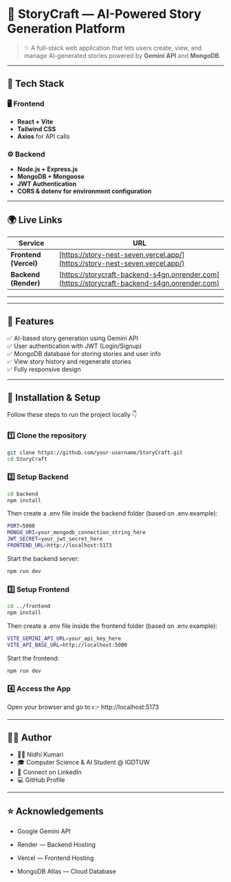 # 🎨 StoryCraft — AI-Powered Story Generation Platform  

> ✨ A full-stack web application that lets users create, view, and manage AI-generated stories powered by **Gemini API** and **MongoDB**.

---

## 🚀 Tech Stack  

### 🖥️ Frontend  
- **React + Vite**  
- **Tailwind CSS**  
- **Axios** for API calls  

### ⚙️ Backend  
- **Node.js + Express.js**  
- **MongoDB + Mongoose**  
- **JWT Authentication**  
- **CORS & dotenv for environment configuration**  

---

## 🌍 Live Links  

| Service | URL |
|----------|-----|
| **Frontend (Vercel)** | [https://story-nest-seven.vercel.app/](https://story-nest-seven.vercel.app/) |
| **Backend (Render)** | [https://storycraft-backend-s4gn.onrender.com](https://storycraft-backend-s4gn.onrender.com) |

---

---

## 🧠 Features  

✅ AI-based story generation using Gemini API  
✅ User authentication with JWT (Login/Signup)  
✅ MongoDB database for storing stories and user info  
✅ View story history and regenerate stories  
✅ Fully responsive design  

---

## 🧰 Installation & Setup  

Follow these steps to run the project locally 👇  

### 1️⃣ Clone the repository  

```bash
git clone https://github.com/your-username/StoryCraft.git
cd StoryCraft
```

### 2️⃣ Setup Backend

```bash
cd backend
npm install
```

Then create a .env file inside the backend folder (based on .env.example):
```bash
PORT=5000
MONGO_URI=your_mongodb_connection_string_here
JWT_SECRET=your_jwt_secret_here
FRONTEND_URL=http://localhost:5173
```

Start the backend server:
```bash
npm run dev
```

### 3️⃣ Setup Frontend

```bash
cd ../frontend
npm install
```

Then create a .env file inside the frontend folder (based on .env.example):
```bash
VITE_GEMINI_API_URL=your_api_key_here
VITE_API_BASE_URL=http://localhost:5000
```

Start the frontend:
```bash
npm run dev
```

### 4️⃣ Access the App

Open your browser and go to
👉 http://localhost:5173


---


## 🧑‍💻 Author

- 👩‍💻 Nidhi Kumari
- 🎓 Computer Science & AI Student @ IGDTUW
- 📧 Connect on LinkedIn
- 💻 GitHub Profile

---

## ⭐ Acknowledgements

- Google Gemini API

- Render — Backend Hosting

- Vercel — Frontend Hosting

- MongoDB Atlas — Cloud Database







